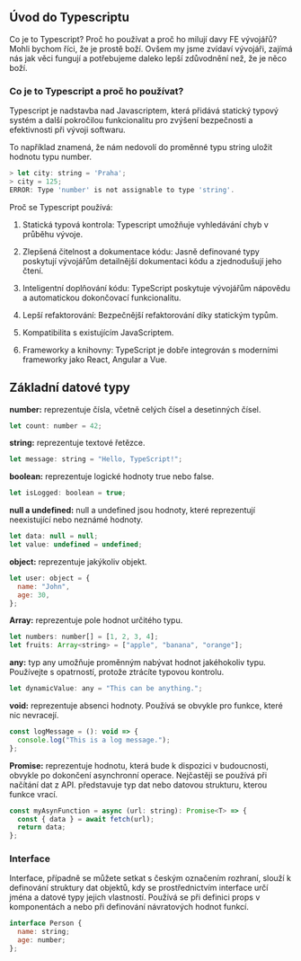 ## Úvod do Typescriptu

Co je to Typescript? Proč ho používat a proč ho milují davy FE vývojářů?
Mohli bychom říci, že je prostě boží. Ovšem my jsme zvídaví vývojáři, zajímá nás jak věci fungují a potřebujeme daleko lepší zdůvodnění než, že je něco boží.

### Co je to Typescript a proč ho používat?

Typescript je nadstavba nad Javascriptem, která přidává statický typový systém a další pokročilou funkcionalitu pro zvýšení bezpečnosti a efektivnosti při vývoji softwaru.

To například znamená, že nám nedovolí do proměnné typu string uložit hodnotu typu number.

```js
> let city: string = 'Praha';
> city = 125;
ERROR: Type 'number' is not assignable to type 'string'.
```

Proč se Typescript používá:

1. Statická typová kontrola:
   Typescript umožňuje vyhledávání chyb v průběhu vývoje.

2. Zlepšená čitelnost a dokumentace kódu:
   Jasně definované typy poskytují vývojářům detailnější dokumentaci kódu a zjednodušují jeho čtení.

3. Inteligentní doplňování kódu:
   TypeScript poskytuje vývojářům nápovědu a automatickou dokončovací funkcionalitu.

4. Lepší refaktorování:
   Bezpečnější refaktorování díky statickým typům.

5. Kompatibilita s existujícím JavaScriptem.

6. Frameworky a knihovny:
   TypeScript je dobře integrován s moderními frameworky jako React, Angular a Vue.

## Základní datové typy

**number:**
reprezentuje čísla, včetně celých čísel a desetinných čísel.

```js
let count: number = 42;
```

**string:**
reprezentuje textové řetězce.

```js
let message: string = "Hello, TypeScript!";
```

**boolean:**
reprezentuje logické hodnoty true nebo false.

```js
let isLogged: boolean = true;
```

**null a undefined:**
null a undefined jsou hodnoty, které reprezentují neexistující nebo neznámé hodnoty.

```js
let data: null = null;
let value: undefined = undefined;
```

**object:**
reprezentuje jakýkoliv objekt.

```js
let user: object = {
  name: "John",
  age: 30,
};
```

**Array:**
reprezentuje pole hodnot určitého typu.

```js
let numbers: number[] = [1, 2, 3, 4];
let fruits: Array<string> = ["apple", "banana", "orange"];
```

**any:**
typ any umožňuje proměnným nabývat hodnot jakéhokoliv typu. Používejte s opatrností, protože ztrácíte typovou kontrolu.

```js
let dynamicValue: any = "This can be anything.";
```

**void:**
reprezentuje absenci hodnoty. Používá se obvykle pro funkce, které nic nevracejí.

```js
const logMessage = (): void => {
  console.log("This is a log message.");
};
```

**Promise<T>:**
reprezentuje hodnotu, která bude k dispozici v budoucnosti, obvykle po dokončení asynchronní operace. Nejčastěji se používá při načítání dat z API. <T> představuje typ dat nebo datovou strukturu, kterou funkce vrací.
```js
const myAsynFunction = async (url: string): Promise<T> => {
  const { data } = await fetch(url);
  return data;
};
```

### Interface

Interface, případně se můžete setkat s českým označením rozhraní, slouží k definování struktury dat objektů, kdy se prostřednictvím interface určí jména a datové typy jejich vlastností. Používá se při definici props v komponentách a nebo při definování návratových hodnot funkcí.

```js
interface Person {
  name: string;
  age: number;
};
```
